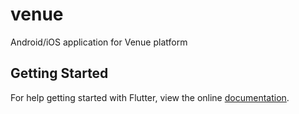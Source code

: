 # venue

Android/iOS application for Venue platform

## Getting Started

For help getting started with Flutter, view the online
[documentation](http://flutter.io/).
